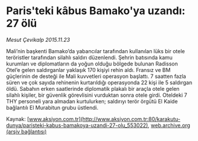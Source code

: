 # Paris'teki kâbus Bamako'ya uzandı: 27 ölü

*Mesut Çevikalp 2015.11.23*

<div class="pNewsDetailMainContent ctx_content" itemprop="articleBody">
 <p>
  Mali’nin başkenti Bamako’da yabancılar tarafından kullanılan lüks bir otele teröristler tarafından silahlı saldırı düzenlendi. Şehrin batısında kamu kurumları ve diplomatların da yoğun olduğu bölgede bulunan Radisson Otel’e gelen saldırganlar yaklaşık 170 kişiyi rehin aldı. Fransız ve BM güçlerinin de desteği ile Mali kuvvetleri operasyon başlattı. 7 saatten fazla süren ve çok sayıda rehinenin kurtarıldığı operasyonda 22 kişi ile 5 saldırgan öldü. Sabahın erken saatlerinde diplomatik plakalı bir araçla otele gelen silahlı kişiler, bir güvenlik görevlisini vurduktan sonra otele girdi. Oteldeki 7 THY personeli yara almadan kurtulurken; saldırıyı terör örgütü El Kaide bağlantılı El Murabitun grubu üstlendi.
 </p>
</div>


Kaynak: [www.aksiyon.com.tr](http://www.aksiyon.com.tr:80/karakutu-dunya/paristeki-kabus-bamakoya-uzandi-27-olu_553022), [web.archive.org (arşiv bağlantısı)](http://web.archive.org/web/20151231211537/http://www.aksiyon.com.tr:80/karakutu-dunya/paristeki-kabus-bamakoya-uzandi-27-olu_553022)
